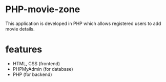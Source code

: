 # PHP-movie-zone

This application is developed in PHP which allows registered users to add movie details. 

# features
 - HTML, CSS (frontend)
 - PHPMyAdmin (for database)
 - PHP (for backend)
